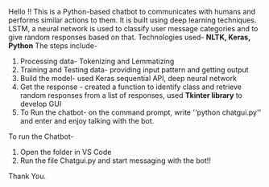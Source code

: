 Hello !!
This is a Python-based chatbot to communicates with humans and performs similar actions to them. 
It is built using deep learning techniques. 
LSTM, a neural network is used to classify user message categories and to give random responses based on that. 
Technologies used- **NLTK, Keras, Python** 
The steps include- 
1) Processing data- Tokenizing and Lemmatizing
2) Training and Testing data- providing input pattern and getting output
3) Build the model- used Keras sequential API, deep neural network
4) Get the response - created a function to identify class and retrieve random responses from a list of responses, used **Tkinter library** to develop GUI
5) To Run the chatbot- on the command prompt, write ''python chatgui.py'' and enter and enjoy talking with the bot.

To run the Chatbot-
1. Open the folder in VS Code
2. Run the file Chatgui.py and start messaging with the bot!!

Thank You.
